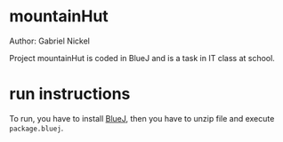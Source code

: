 # mountainHut
Author: Gabriel Nickel

Project mountainHut is coded in BlueJ and is a task in IT class at school.

# run instructions
To run, you have to install [BlueJ](https://www.bluej.org/),
then you have to unzip file and execute `package.bluej`.
